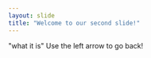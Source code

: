 ```yaml
---
layout: slide
title: "Welcome to our second slide!"
---
```

"what it is"
Use the left arrow to go back!
